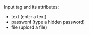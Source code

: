 Input tag and its attributes:
- text (enter a text)
- password (type a hidden password)
- file (upload a file)